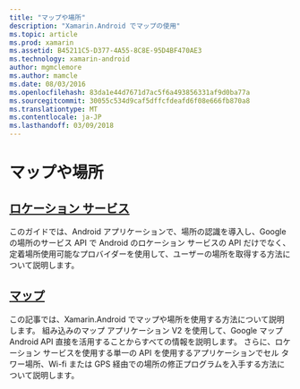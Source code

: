 ```yaml
---
title: "マップや場所"
description: "Xamarin.Android でマップの使用"
ms.topic: article
ms.prod: xamarin
ms.assetid: B45211C5-D377-4A55-8C8E-95D4BF470AE3
ms.technology: xamarin-android
author: mgmclemore
ms.author: mamcle
ms.date: 08/03/2016
ms.openlocfilehash: 83da1e44d7671d7ac5f6a493856331af9d0ba77a
ms.sourcegitcommit: 30055c534d9caf5dffcfdeafd6f08e666fb870a8
ms.translationtype: MT
ms.contentlocale: ja-JP
ms.lasthandoff: 03/09/2018
---
```

# <a name="maps-and-location"></a>マップや場所


##  <a name="location-servicesandroidplatformmaps-and-locationlocationmd"></a>[ロケーション サービス](~/android/platform/maps-and-location/location.md)

このガイドでは、Android アプリケーションで、場所の認識を導入し、Google の場所のサービス API で Android のロケーション サービスの API だけでなく、定着場所使用可能なプロバイダーを使用して、ユーザーの場所を取得する方法について説明します。


##  <a name="mapsandroidplatformmaps-and-locationmapsindexmd"></a>[マップ](~/android/platform/maps-and-location/maps/index.md)

この記事では、Xamarin.Android でマップや場所を使用する方法について説明します。 組み込みのマップ アプリケーション V2 を使用して、Google マップ Android API 直接を活用することからすべての情報を説明します。 さらに、ロケーション サービスを使用する単一の API を使用するアプリケーションでセル タワー場所、Wi-fi または GPS 経由での場所の修正プログラムを入手する方法について説明します。

